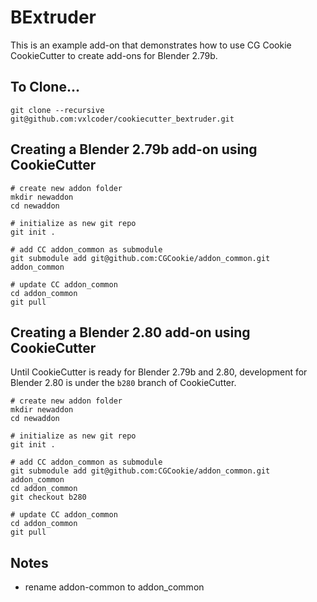 # BExtruder

This is an example add-on that demonstrates how to use CG Cookie CookieCutter to create add-ons for Blender 2.79b.

## To Clone...

```
git clone --recursive git@github.com:vxlcoder/cookiecutter_bextruder.git
```

## Creating a Blender 2.79b add-on using CookieCutter

```
# create new addon folder
mkdir newaddon
cd newaddon

# initialize as new git repo
git init .

# add CC addon_common as submodule
git submodule add git@github.com:CGCookie/addon_common.git addon_common

# update CC addon_common
cd addon_common
git pull
```

## Creating a Blender 2.80 add-on using CookieCutter

Until CookieCutter is ready for Blender 2.79b and 2.80, development for Blender 2.80 is under the `b280` branch of CookieCutter.

```
# create new addon folder
mkdir newaddon
cd newaddon

# initialize as new git repo
git init .

# add CC addon_common as submodule
git submodule add git@github.com:CGCookie/addon_common.git addon_common
cd addon_common
git checkout b280

# update CC addon_common
cd addon_common
git pull
```


## Notes

- rename addon-common to addon_common
